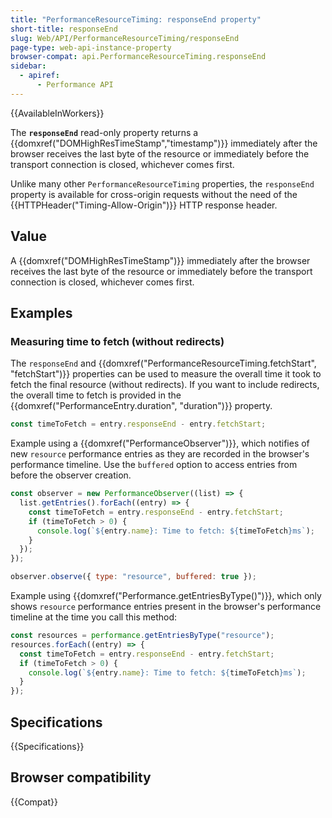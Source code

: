 ```yaml
---
title: "PerformanceResourceTiming: responseEnd property"
short-title: responseEnd
slug: Web/API/PerformanceResourceTiming/responseEnd
page-type: web-api-instance-property
browser-compat: api.PerformanceResourceTiming.responseEnd
sidebar:
  - apiref:
      - Performance API
---
```


{{AvailableInWorkers}}

The **`responseEnd`** read-only property returns a {{domxref("DOMHighResTimeStamp","timestamp")}} immediately after the browser receives the last byte of the resource or immediately before the transport connection is closed, whichever comes first.

Unlike many other `PerformanceResourceTiming` properties, the `responseEnd` property is available for cross-origin requests without the need of the {{HTTPHeader("Timing-Allow-Origin")}} HTTP response header.

## Value

A {{domxref("DOMHighResTimeStamp")}} immediately after the browser receives the last
byte of the resource or immediately before the transport connection is closed, whichever
comes first.

## Examples

### Measuring time to fetch (without redirects)

The `responseEnd` and {{domxref("PerformanceResourceTiming.fetchStart", "fetchStart")}} properties can be used to measure the overall time it took to fetch the final resource (without redirects). If you want to include redirects, the overall time to fetch is provided in the {{domxref("PerformanceEntry.duration", "duration")}} property.

```js
const timeToFetch = entry.responseEnd - entry.fetchStart;
```

Example using a {{domxref("PerformanceObserver")}}, which notifies of new `resource` performance entries as they are recorded in the browser's performance timeline. Use the `buffered` option to access entries from before the observer creation.

```js
const observer = new PerformanceObserver((list) => {
  list.getEntries().forEach((entry) => {
    const timeToFetch = entry.responseEnd - entry.fetchStart;
    if (timeToFetch > 0) {
      console.log(`${entry.name}: Time to fetch: ${timeToFetch}ms`);
    }
  });
});

observer.observe({ type: "resource", buffered: true });
```

Example using {{domxref("Performance.getEntriesByType()")}}, which only shows `resource` performance entries present in the browser's performance timeline at the time you call this method:

```js
const resources = performance.getEntriesByType("resource");
resources.forEach((entry) => {
  const timeToFetch = entry.responseEnd - entry.fetchStart;
  if (timeToFetch > 0) {
    console.log(`${entry.name}: Time to fetch: ${timeToFetch}ms`);
  }
});
```

## Specifications

{{Specifications}}

## Browser compatibility

{{Compat}}
